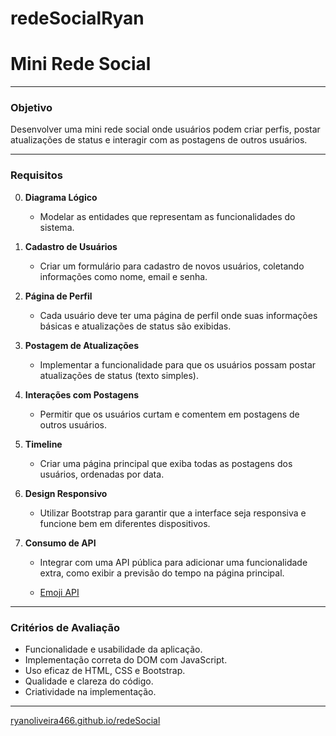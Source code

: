 # redeSocialRyan
# Mini Rede Social

 

---

### **Objetivo**
Desenvolver uma mini rede social onde usuários podem criar perfis, postar atualizações de status e interagir com as postagens de outros usuários.

---

### **Requisitos**

0. **Diagrama Lógico**
   - Modelar as entidades que representam as funcionalidades do sistema.

1. **Cadastro de Usuários**
   - Criar um formulário para cadastro de novos usuários, coletando informações como nome, email e senha.

2. **Página de Perfil**
   - Cada usuário deve ter uma página de perfil onde suas informações básicas e atualizações de status são exibidas.

3. **Postagem de Atualizações**
   - Implementar a funcionalidade para que os usuários possam postar atualizações de status (texto simples).

4. **Interações com Postagens**
   - Permitir que os usuários curtam e comentem em postagens de outros usuários.

5. **Timeline**
   - Criar uma página principal que exiba todas as postagens dos usuários, ordenadas por data.

6. **Design Responsivo**
   - Utilizar Bootstrap para garantir que a interface seja responsiva e funcione bem em diferentes dispositivos.

7. **Consumo de API**
   - Integrar com uma API pública para adicionar uma funcionalidade extra, como exibir a previsão do tempo na página principal.
     
   - [Emoji API](https://emojiapi.dev/)


---

### **Critérios de Avaliação**
- Funcionalidade e usabilidade da aplicação.
- Implementação correta do DOM com JavaScript.
- Uso eficaz de HTML, CSS e Bootstrap.
- Qualidade e clareza do código.
- Criatividade na implementação.

---

[ryanoliveira466.github.io/redeSocial](https://ryanoliveira466.github.io/redeSocial/)

